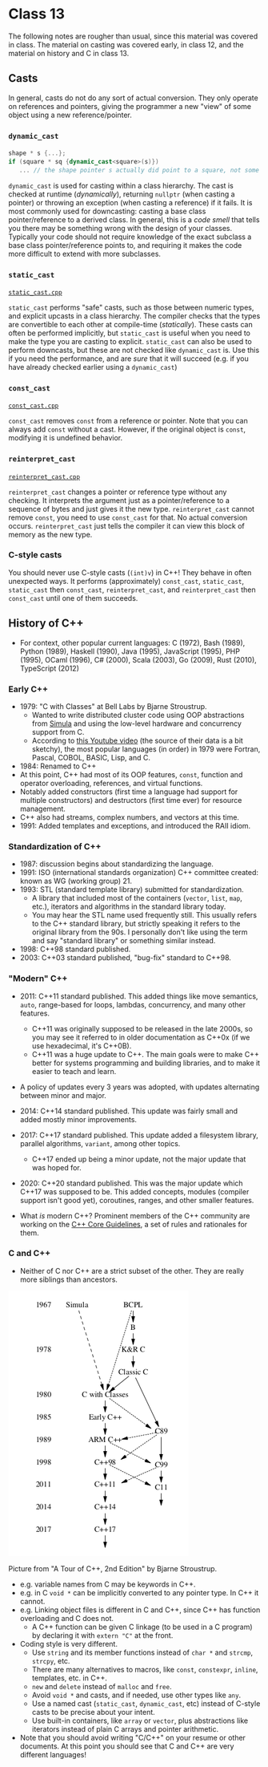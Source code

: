 # Class 13

The following notes are rougher than usual, since this material was covered in class.
The material on casting was covered early, in class 12, and the material on history and C in class 13.

## Casts

In general, casts do not do any sort of actual conversion.
They only operate on references and pointers, giving the programmer a new "view" of some object using a new reference/pointer.

### `dynamic_cast`

```c++
shape * s {...};
if (square * sq {dynamic_cast<square>(s)})
   ... // the shape pointer s actually did point to a square, not some other shape
```

`dynamic_cast` is used for casting within a class hierarchy.
The cast is checked at runtime (*dynamically*), returning `nullptr` (when casting a pointer) or throwing an exception (when casting a reference) if it fails.
It is most commonly used for downcasting: casting a base class pointer/reference to a derived class.
In general, this is a *code smell* that tells you there may be something wrong with the design of your classes.
Typically your code should not require knowledge of the exact subclass a base class pointer/reference points to, and requiring it makes the code more difficult to extend with more subclasses.

### `static_cast`

[`static_cast.cpp`](static_cast.cpp)

`static_cast` performs "safe" casts, such as those between numeric types, and explicit upcasts in a class hierarchy.
The compiler checks that the types are convertible to each other at compile-time (*statically*).
These casts can often be performed implicitly, but `static_cast` is useful when you need to make the type you are casting to explicit.
`static_cast` can also be used to perform downcasts, but these are not checked like `dynamic_cast` is.
Use this if you need the performance, and are *sure* that it will succeed (e.g. if you have already checked earlier using a `dynamic_cast`)

### `const_cast`

[`const_cast.cpp`](const_cast.cpp)

`const_cast` removes `const` from a reference or pointer.
Note that you can always add `const` without a cast.
However, if the original object is `const`, modifying it is undefined behavior.

### `reinterpret_cast`

[`reinterpret_cast.cpp`](reinterpret_cast.cpp)

`reinterpret_cast` changes a pointer or reference type without any checking. It interprets the argument just as a pointer/reference to a sequence of bytes and just gives it the new type.
`reinterpret_cast` cannot remove `const`, you need to use `const_cast` for that.
No actual conversion occurs. `reinterpret_cast` just tells the compiler it can view this block of memory as the new type.

### C-style casts

You should never use C-style casts (`(int)v`) in C++!
They behave in often unexpected ways.
It performs (approximately) `const_cast`, `static_cast`, `static_cast` then `const_cast`, `reinterpret_cast`, and `reinterpret_cast` then `const_cast` until one of them succeeds.

## History of C++

- For context, other popular current languages: C (1972), Bash (1989), Python (1989), Haskell (1990), Java (1995), JavaScript (1995), PHP (1995), OCaml (1996), C# (2000), Scala (2003), Go (2009), Rust (2010), TypeScript (2012)

### Early C++

- 1979: "C with Classes" at Bell Labs by Bjarne Stroustrup.
  - Wanted to write distributed cluster code using OOP abstractions from [Simula](https://en.wikipedia.org/wiki/Simula) and using the low-level hardware and concurrency support from C.
  - According to [this Youtube video](https://www.youtube.com/watch?v=UNSoPa-XQN0&t=50s) (the source of their data is a bit sketchy), the most popular languages (in order) in 1979 were Fortran, Pascal, COBOL, BASIC, Lisp, and C.
- 1984: Renamed to C++
- At this point, C++ had most of its OOP features, `const`, function and operator overloading, references, and virtual functions.
- Notably added constructors (first time a language had support for multiple constructors) and destructors (first time ever) for resource management.
- C++ also had streams, complex numbers, and vectors at this time.
- 1991: Added templates and exceptions, and introduced the RAII idiom.

### Standardization of C++

- 1987: discussion begins about standardizing the language.
- 1991: ISO (international standards organization) C++ committee created: known as WG (working group) 21.
- 1993: STL (standard template library) submitted for standardization.
  - A library that included most of the containers (`vector`, `list`, `map`, etc.), iterators and algorithms in the standard library today.
  - You may hear the STL name used frequently still. This usually refers to the C++ standard library, but strictly speaking it refers to the original library from the 90s. I personally don't like using the term and say "standard library" or something similar instead.
- 1998: C++98 standard published.
- 2003: C++03 standard published, "bug-fix" standard to C++98.

### "Modern" C++

- 2011: C++11 standard published. This added things like move semantics, `auto`, range-based for loops, lambdas, concurrency, and many other features.
  - C++11 was originally supposed to be released in the late 2000s, so you may see it referred to in older documentation as C++0x (if we use hexadecimal, it's C++0B).
  - C++11 was a huge update to C++. The main goals were to make C++ better for systems programming and building libraries, and to make it easier to teach and learn.
- A policy of updates every 3 years was adopted, with updates alternating between minor and major.

- 2014: C++14 standard published. This update was fairly small and added mostly minor improvements.
- 2017: C++17 standard published. This update added a filesystem library, parallel algorithms, `variant`, among other topics.
  - C++17 ended up being a minor update, not the major update that was hoped for.
- 2020: C++20 standard published. This was the major update which C++17 was supposed to be. This added concepts, modules (compiler support isn't good yet), coroutines, ranges, and other smaller features.

- What _is_ modern C++? Prominent members of the C++ community are working on the [C++ Core Guidelines](https://isocpp.github.io/CppCoreGuidelines/CppCoreGuidelines), a set of rules and rationales for them.

### C and C++

- Neither of C nor C++ are a strict subset of the other. They are really more siblings than ancestors.

![family tree](family.png)

Picture from "A Tour of C++, 2nd Edition" by Bjarne Stroustrup.

- e.g. variable names from C may be keywords in C++.
- e.g. in C `void *` can be implicitly converted to any pointer type. In C++ it cannot.
- e.g. Linking object files is different in C and C++, since C++ has function overloading and C does not.
  - A C++ function can be given C linkage (to be used in a C program) by declaring it with `extern "C"` at the front.
- Coding style is very different.
  - Use `string` and its member functions instead of `char *` and `strcmp`, `strcpy`, etc.
  - There are many alternatives to macros, like `const`, `constexpr`, `inline`, templates, etc. in C++.
  - `new` and `delete` instead of `malloc` and `free`.
  - Avoid `void *` and casts, and if needed, use other types like `any`.
  - Use a named cast (`static_cast`, `dynamic_cast`, etc) instead of C-style casts to be precise about your intent.
  - Use built-in containers, like `array` or `vector`, plus abstractions like iterators instead of plain C arrays and pointer arithmetic.
- Note that you should avoid writing "C/C++" on your resume or other documents. At this point you should see that C and C++ are very different languages!
